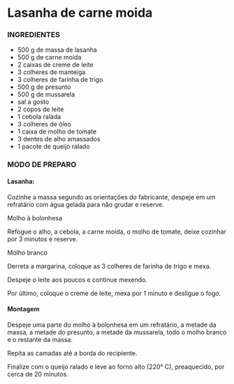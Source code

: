 # Lasanha de carne moida
### INGREDIENTES
- 500 g de massa de lasanha
- 500 g de carne moída
- 2 caixas de creme de leite
- 3 colheres de manteiga
- 3 colheres de farinha de trigo
- 500 g de presunto
- 500 g de mussarela
- sal a gosto
- 2 copos de leite
- 1 cebola ralada
- 3 colheres de óleo
- 1 caixa de molho de tomate
- 3 dentes de alho amassados
- 1 pacote de queijo ralado

### MODO DE PREPARO
#### Lasanha:

Cozinhe a massa segundo as orientações do fabricante, despeje em um refratário com água gelada para não grudar e reserve.

Molho à bolonhesa

Refogue o alho, a cebola, a carne moída, o molho de tomate, deixe cozinhar por 3 minutos e reserve.

Molho branco

Derreta a margarina, coloque as 3 colheres de farinha de trigo e mexa.

Despeje o leite aos poucos e continue mexendo.

Por último, coloque o creme de leite, mexa por 1 minuto e desligue o fogo.

#### Montagem

Despeje uma parte do molho à bolonhesa em um refratário, a metade da massa, a metade do presunto, a metade da mussarela, todo o molho branco e o restante da massa.

Repita as camadas até a borda do recipiente.

Finalize com o queijo ralado e leve ao forno alto (220° C), preaquecido, por cerca de 20 minutos.
